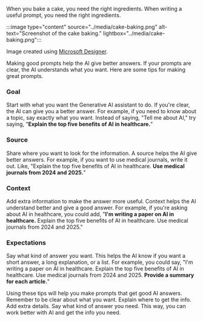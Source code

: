 When you bake a cake, you need the right ingredients. When writing a useful prompt, you need the right ingredients.  

:::image type="content" source="../media/cake-baking.png" alt-text="Screenshot of the cake baking." lightbox="../media/cake-baking.png":::

Image created using [Microsoft Designer](https://designer.microsoft.com/).

Making good prompts help the AI give better answers. If your prompts are clear, the AI understands what you want. Here are some tips for making great prompts.

### Goal

Start with what you want the Generative AI assistant to do. If you're clear, the AI can give you a better answer. For example, if you need to know about a topic, say exactly what you want. Instead of saying, "Tell me about AI," try saying, "**Explain the top five benefits of AI in healthcare.**"

### Source

Share where you want to look for the information. A source helps the AI give better answers. For example, if you want to use medical journals, write it out. Like, "Explain the top five benefits of AI in healthcare. **Use medical journals from 2024 and 2025.**"

### Context

Add extra information to make the answer more useful. Context helps the AI understand better and give a good answer. For example, if you're asking about AI in healthcare, you could add, "**I'm writing a paper on AI in healthcare.** Explain the top five benefits of AI in healthcare. Use medical journals from 2024 and 2025."

### Expectations

Say what kind of answer you want. This helps the AI know if you want a short answer, a long explanation, or a list. For example, you could say, "I'm writing a paper on AI in healthcare. Explain the top five benefits of AI in healthcare. Use medical journals from 2024 and 2025. **Provide a summary for each article.**"

Using these tips will help you make prompts that get good AI answers. Remember to be clear about what you want. Explain where to get the info. Add extra details. Say what kind of answer you need. This way, you can work better with AI and get the info you need.
